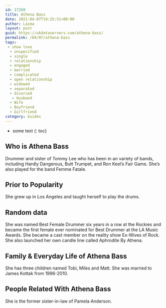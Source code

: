 ```yaml
---
id: 17269
title: Athena Bass
date: 2021-04-07T19:25:51+00:00
author: Laima
layout: post
guid: https://ukdataservers.com/athena-bass/
permalink: /04/07/athena-bass
tags:
 - show love
  - unspecified
  - single
  - relationship
  - engaged
  - married
  - complicated
  - open relationship
  - widowed
  - separated
  - divorced
   - Husband
  - Wife
  - Boyfriend
  - Girlfriend
category: Guides
---
```


* some text
{: toc}


## Who is Athena Bass
                  
                  
                  
Drummer and sister of Tommy Lee who has been in an variety of bands, including Hardly Dangerous, Butt Trumpet, and Ron Keel&#8217;s Fair Game. She&#8217;s also played for the band Femme Fatale.
                  
              
            
              
            
                
                
                
## Prior to Popularity
                  
                  
                  
She grew up in Los Angeles and taught herself to play the drums.
                  
              
            
              
            
                
                
                
## Random data
                  
                  
                  
She was named Best Female Drummer six years in a row at the Rockies and became the first female ever nominated for Best Drummer at the LA Music Awards. She became a cast member on the reality show Ex-Wives of Rock. She also launched her own candle line called Aphrodite By Athena.
                  
              
            
              
            
                
                
                
## Family & Everyday Life of Athena Bass
                  
                  
                  
She has three children named Tobi, Miles and Matt. She was married to James Kottak from 1996-2010.
                  
              
            
              
            
                
                
                
## People Related With Athena Bass
                  
                  
                  
She is the former sister-in-law of Pamela Anderson.
                  
              
            
              
            
                
              
            
              
              
            
            
              
            
          
          
          